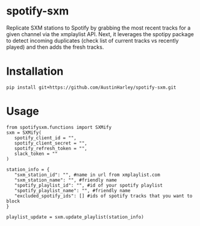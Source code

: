 # spotify-sxm
Replicate SXM stations to Spotify by grabbing the most recent tracks for a given channel via the xmplaylist API. Next, it leverages the spotipy package to detect incoming duplicates (check list of current tracks vs recently played) and then adds the fresh tracks.


# Installation
 ```pip install git+https://github.com/AustinHarley/spotify-sxm.git```

 # Usage
 
 ```
 from spotifysxm.functions import SXMify
 sxm = SXMify(
    spotify_client_id = "",
    spotify_client_secret = "",
    spotify_refresh_token = "",
    slack_token = ""
)

station_info = {
    "sxm_station_id": "", #name in url from xmplaylist.com
    "sxm_station_name": "", #friendly name
    "spotify_playlist_id": "", #id of your spotify playlist
    "spotify_playlist_name": "", #friendly name
    "excluded_spotify_ids": [] #ids of spotify tracks that you want to block
}

playlist_update = sxm.update_playlist(station_info)
```